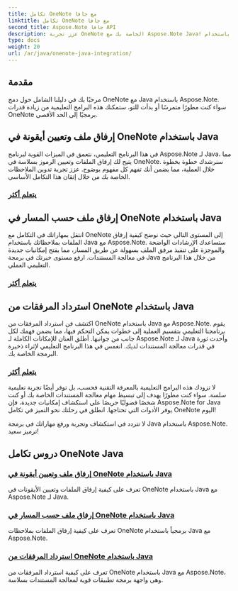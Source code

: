 ```yaml
---
title: تكامل OneNote مع جافا
linktitle: تكامل OneNote مع جافا
second_title: Aspose.Note جافا API
description: عزز تجربة OneNote الخاصة بك مع Aspose.Note Java! استكشف البرامج التعليمية حول إرفاق الملفات وتعيين الرموز واسترداد المرفقات برمجيًا باستخدام Java.
type: docs
weight: 20
url: /ar/java/onenote-java-integration/
---
```

## مقدمة

مرحبًا بك في دليلنا الشامل حول دمج OneNote مع Java باستخدام Aspose.Note. سواء كنت مطورًا متمرسًا أو بدأت للتو، ستمكنك هذه البرامج التعليمية من زيادة قدرات OneNote برمجيًا إلى الحد الأقصى.

## إرفاق ملف وتعيين أيقونة في OneNote باستخدام Java
في هذا البرنامج التعليمي، نتعمق في الميزات القوية لبرنامج Aspose.Note لـ Java، مما يتيح لك إرفاق الملفات وتعيين الرموز بسلاسة في OneNote. سنرشدك خطوة بخطوة خلال العملية، مما يضمن أنك تفهم كل مفهوم بوضوح. عزز تجربة تدوين الملاحظات الخاصة بك من خلال إتقان هذا التكامل الأساسي.

### [يتعلم أكثر](./attach-file-and-set-icon/)

## إرفاق ملف حسب المسار في OneNote باستخدام Java
انتقل بمهاراتك في التكامل مع OneNote إلى المستوى التالي حيث نوضح كيفية إرفاق الملفات بملاحظاتك باستخدام Java مع Aspose.Note. ستساعدك الإرشادات الواضحة والموجزة على تنفيذ مرفق الملف بسهولة عن طريق المسار، مما يفتح إمكانيات جديدة في معالجة المستندات. ارفع مستوى خبرتك في برمجة Java من خلال هذا البرنامج التعليمي العملي.

### [يتعلم أكثر](./attach-file-by-path/)

## استرداد المرفقات من OneNote باستخدام Java
اكتشف فن استرداد المرفقات من OneNote باستخدام Java مع Aspose.Note. يقوم برنامجنا التعليمي بتقسيم العملية إلى خطوات يمكن التحكم فيها، مما يضمن فهمك لكل جانب من جوانبها. أطلق العنان للإمكانات الكاملة لـ Aspose.Note لـ Java وأحدث ثورة في قدرات معالجة المستندات لديك. انغمس في هذا البرنامج التعليمي لإثراء ذخيرة البرمجة الخاصة بك.

### [يتعلم أكثر](./retrieve-attachment/)

لا تزودك هذه البرامج التعليمية بالمعرفة التقنية فحسب، بل توفر أيضًا تجربة تعليمية سلسة. سواء كنت مطورًا يهدف إلى تبسيط مهام معالجة المستندات الخاصة بك أو كنت شخصًا فضوليًا حريصًا على استكشاف إمكانيات جديدة، فإن Aspose.Note for Java يوفر الأدوات التي تحتاجها. انطلق في رحلتك نحو التميز في تكامل OneNote اليوم!

لا تتردد في استكشاف وتجربة ورفع مهاراتك في برمجة Java باستخدام Aspose.Note. ترميز سعيد!
## دروس تكامل OneNote Java
### [إرفاق ملف وتعيين أيقونة في OneNote باستخدام Java](./attach-file-and-set-icon/)
تعرف على كيفية إرفاق الملفات وتعيين الأيقونات في OneNote باستخدام Java مع Aspose.Note لـ Java.
### [إرفاق ملف حسب المسار في OneNote باستخدام Java](./attach-file-by-path/)
تعرف على كيفية إرفاق الملفات بملاحظات OneNote برمجياً باستخدام Java مع Aspose.Note.
### [استرداد المرفقات من OneNote باستخدام Java](./retrieve-attachment/)
تعرف على كيفية استرداد المرفقات من OneNote باستخدام Java مع Aspose.Note، وهي واجهة برمجة تطبيقات قوية لمعالجة المستندات بسلاسة.
